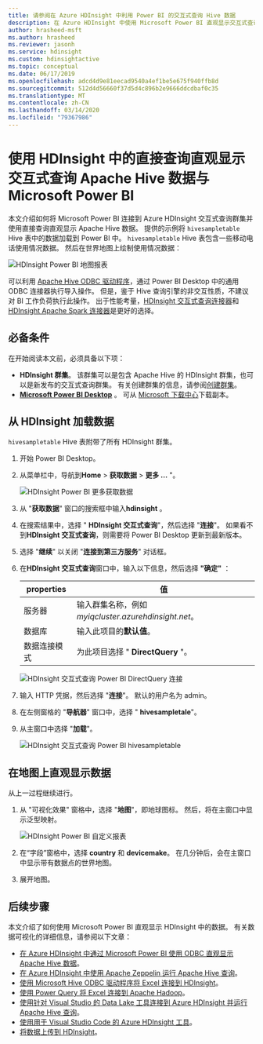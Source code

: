 ```yaml
---
title: 请参阅在 Azure HDInsight 中利用 Power BI 的交互式查询 Hive 数据
description: 在 Azure HDInsight 中使用 Microsoft Power BI 直观显示交互式查询 Hive 数据
author: hrasheed-msft
ms.author: hrasheed
ms.reviewer: jasonh
ms.service: hdinsight
ms.custom: hdinsightactive
ms.topic: conceptual
ms.date: 06/17/2019
ms.openlocfilehash: adcd4d9e81eecad9540a4ef1be5e675f940ffb8d
ms.sourcegitcommit: 512d4d56660f37d5d4c896b2e9666ddcdbaf0c35
ms.translationtype: MT
ms.contentlocale: zh-CN
ms.lasthandoff: 03/14/2020
ms.locfileid: "79367986"
---
```

# <a name="visualize-interactive-query-apache-hive-data-with-microsoft-power-bi-using-direct-query-in-hdinsight"></a>使用 HDInsight 中的直接查询直观显示交互式查询 Apache Hive 数据与 Microsoft Power BI

本文介绍如何将 Microsoft Power BI 连接到 Azure HDInsight 交互式查询群集并使用直接查询直观显示 Apache Hive 数据。 提供的示例将 `hivesampletable` Hive 表中的数据加载到 Power BI 中。 `hivesampletable` Hive 表包含一些移动电话使用情况数据。 然后在世界地图上绘制使用情况数据：

![HDInsight Power BI 地图报表](./media/apache-hadoop-connect-hive-power-bi-directquery/hdinsight-power-bi-visualization.png)

可以利用 [Apache Hive ODBC 驱动程序](../hadoop/apache-hadoop-connect-hive-power-bi.md)，通过 Power BI Desktop 中的通用 ODBC 连接器执行导入操作。 但是，鉴于 Hive 查询引擎的非交互性质，不建议对 BI 工作负荷执行此操作。 出于性能考量，[HDInsight 交互式查询连接器](./apache-hadoop-connect-hive-power-bi-directquery.md)和 [HDInsight Apache Spark 连接器](https://docs.microsoft.com/power-bi/spark-on-hdinsight-with-direct-connect)是更好的选择。

## <a name="prerequisites"></a>必备条件
在开始阅读本文前，必须具备以下项：

* **HDInsight 群集**。 该群集可以是包含 Apache Hive 的 HDInsight 群集，也可以是新发布的交互式查询群集。 有关创建群集的信息，请参阅[创建群集](../hadoop/apache-hadoop-linux-tutorial-get-started.md)。
* **[Microsoft Power BI Desktop](https://powerbi.microsoft.com/desktop/)** 。 可从 [Microsoft 下载中心](https://www.microsoft.com/download/details.aspx?id=45331)下载副本。

## <a name="load-data-from-hdinsight"></a>从 HDInsight 加载数据

`hivesampletable` Hive 表附带了所有 HDInsight 群集。

1. 开始 Power BI Desktop。

2. 从菜单栏中，导航到**Home** > **获取数据** > **更多 ...** "。

    ![HDInsight Power BI 更多获取数据](./media/apache-hadoop-connect-hive-power-bi-directquery/hdinsight-power-bi-open-odbc.png)

3. 从 "**获取数据**" 窗口的搜索框中输入**hdinsight** 。  

4. 在搜索结果中，选择 " **HDInsight 交互式查询**"，然后选择 "**连接**"。  如果看不到**HDInsight 交互式查询**，则需要将 Power BI Desktop 更新到最新版本。

5. 选择 "**继续**" 以关闭 "**连接到第三方服务**" 对话框。

6. 在**HDInsight 交互式查询**窗口中，输入以下信息，然后选择 **"确定"** ：

    |properties | 值 |
    |---|---|
    |服务器 |输入群集名称，例如*myiqcluster.azurehdinsight.net*。|
    |数据库 |输入此项目的**默认值**。|
    |数据连接模式 |为此项目选择 " **DirectQuery** "。|

    ![HDInsight 交互式查询 Power BI DirectQuery 连接](./media/apache-hadoop-connect-hive-power-bi-directquery/hdinsight-interactive-query-power-bi-connect.png)

7. 输入 HTTP 凭据，然后选择 "**连接**"。 默认的用户名为 admin。

8. 在左侧窗格的 "**导航器**" 窗口中，选择 " **hivesampletale**"。

9. 从主窗口中选择 "**加载**"。

    ![HDInsight 交互式查询 Power BI hivesampletable](./media/apache-hadoop-connect-hive-power-bi-directquery/hdinsight-interactive-query-power-bi-hivesampletable.png)

## <a name="visualize-data-on-a-map"></a>在地图上直观显示数据

从上一过程继续进行。

1. 从 "可视化效果" 窗格中，选择 "**地图**"，即地球图标。 然后，将在主窗口中显示泛型映射。

    ![HDInsight Power BI 自定义报表](./media/apache-hadoop-connect-hive-power-bi-directquery/hdinsight-power-bi-customize.png)

2. 在“字段”窗格中，选择 **country** 和 **devicemake**。 在几分钟后，会在主窗口中显示带有数据点的世界地图。

3. 展开地图。

## <a name="next-steps"></a>后续步骤
本文介绍了如何使用 Microsoft Power BI 直观显示 HDInsight 中的数据。  有关数据可视化的详细信息，请参阅以下文章：

* [在 Azure HDInsight 中通过 Microsoft Power BI 使用 ODBC 直观显示 Apache Hive 数据](../hadoop/apache-hadoop-connect-hive-power-bi.md)。 
* [在 Azure HDInsight 中使用 Apache Zeppelin 运行 Apache Hive 查询](../interactive-query/hdinsight-connect-hive-zeppelin.md)。
* [使用 Microsoft Hive ODBC 驱动程序将 Excel 连接到 HDInsight](../hadoop/apache-hadoop-connect-excel-hive-odbc-driver.md)。
* [使用 Power Query 将 Excel 连接到 Apache Hadoop](../hadoop/apache-hadoop-connect-excel-power-query.md)。
* [使用针对 Visual Studio 的 Data Lake 工具连接到 Azure HDInsight 并运行 Apache Hive 查询](../hadoop/apache-hadoop-visual-studio-tools-get-started.md)。
* [使用用于 Visual Studio Code 的 Azure HDInsight 工具](../hdinsight-for-vscode.md)。
* [将数据上传到 HDInsight](./../hdinsight-upload-data.md)。
